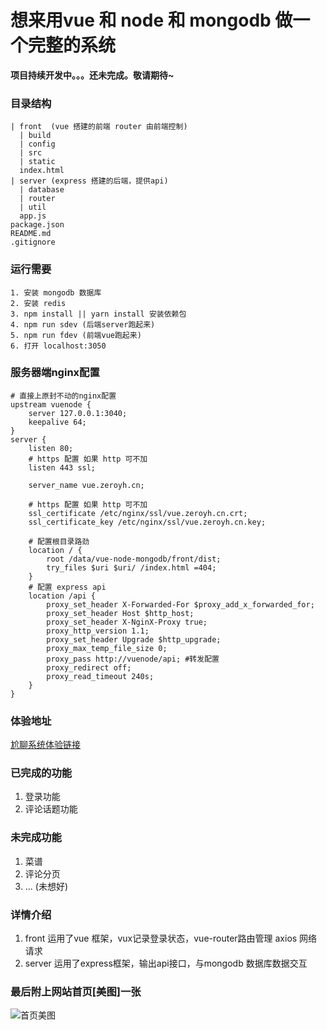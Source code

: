 
# 想来用vue 和 node 和 mongodb 做一个完整的系统
**项目持续开发中。。。还未完成。敬请期待~**
### 目录结构
```
| front  (vue 搭建的前端 router 由前端控制)
  | build
  | config
  | src
  | static
  index.html
| server (express 搭建的后端，提供api)
  | database
  | router
  | util
  app.js
package.json
README.md
.gitignore
```
### 运行需要
```
1. 安装 mongodb 数据库
2. 安装 redis
3. npm install || yarn install 安装依赖包
4. npm run sdev (后端server跑起来)
5. npm run fdev (前端vue跑起来)
6. 打开 localhost:3050
```
### 服务器端nginx配置
```nginx
# 直接上原封不动的nginx配置
upstream vuenode {
    server 127.0.0.1:3040;
    keepalive 64;
}
server {
    listen 80;
    # https 配置 如果 http 可不加
    listen 443 ssl;

    server_name vue.zeroyh.cn;

    # https 配置 如果 http 可不加
    ssl_certificate /etc/nginx/ssl/vue.zeroyh.cn.crt;
    ssl_certificate_key /etc/nginx/ssl/vue.zeroyh.cn.key;

    # 配置根目录路劲
    location / {
        root /data/vue-node-mongodb/front/dist;
        try_files $uri $uri/ /index.html =404;
    }
    # 配置 express api
    location /api {
        proxy_set_header X-Forwarded-For $proxy_add_x_forwarded_for;
        proxy_set_header Host $http_host;
        proxy_set_header X-NginX-Proxy true;
        proxy_http_version 1.1;
        proxy_set_header Upgrade $http_upgrade;
        proxy_max_temp_file_size 0;
        proxy_pass http://vuenode/api; #转发配置
        proxy_redirect off;
        proxy_read_timeout 240s;
    }
}
```
### 体验地址
[尬聊系统体验链接](http://vue.zeroyh.cn/)

### 已完成的功能
1. 登录功能
2. 评论话题功能

### 未完成功能
1. 菜谱
2. 评论分页
3. ... (未想好)

### 详情介绍
1. front 运用了vue 框架，vux记录登录状态，vue-router路由管理 axios 网络请求
2. server 运用了express框架，输出api接口，与mongodb 数据库数据交互

### 最后附上网站首页[美图]一张
![首页美图](http://oqt0cgoq9.bkt.clouddn.com/vue-express.jpg)

